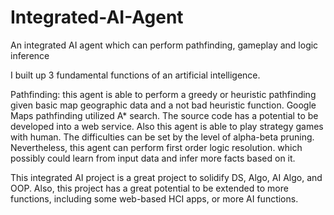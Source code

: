 # Integrated-AI-Agent
An integrated AI agent which can perform pathfinding, gameplay and logic inference

I built up 3 fundamental functions of an artificial intelligence.

Pathfinding: this agent is able to perform a greedy or heuristic pathfinding given basic map geographic data and a not bad heuristic function. Google Maps pathfinding utilized A* search. The source code has a potential to be developed into a web service. Also this agent is able to play strategy games with human. The difficulties can be set by the level of alpha-beta pruning. Nevertheless, this agent can perform first order logic resolution. which possibly could learn from input data and infer more facts based on it.

This integrated AI project is a great project to solidify DS, Algo, AI Algo, and OOP. Also, this project has a great potential to be extended to more functions, including some web-based HCI apps, or more AI functions.

